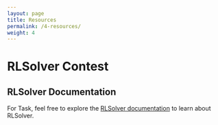 ```yaml
---
layout: page
title: Resources
permalink: /4-resources/
weight: 4
---
```


# RLSolver Contest

## RLSolver Documentation

For Task, feel free to explore the [RLSolver documentation](https://rlsolver-competition.readthedocs.io/en/latest/rlsolver_2025/competition/train_test.html) to learn about RLSolver.


